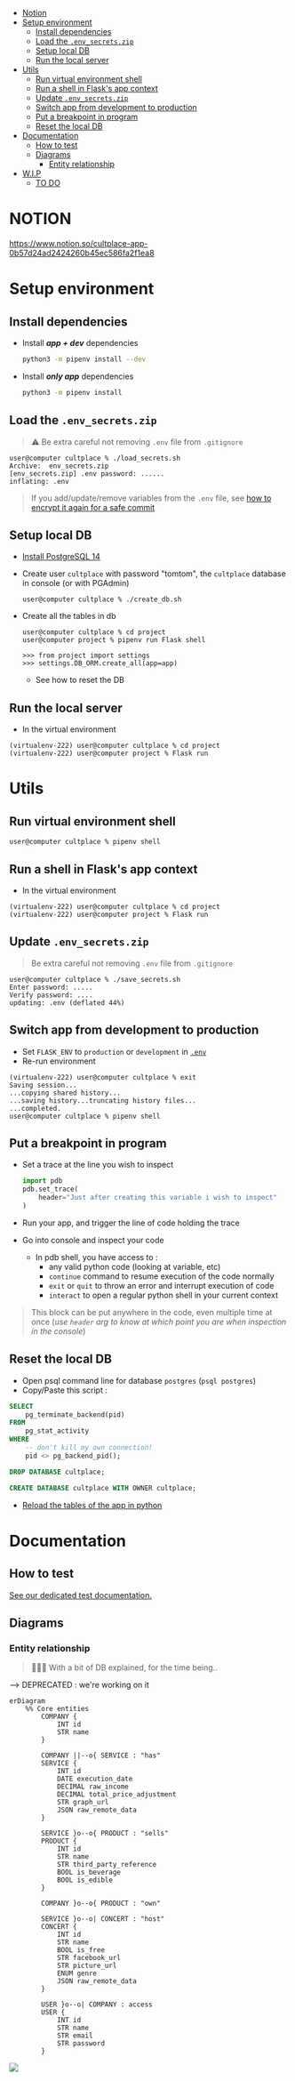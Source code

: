 - [Notion](#notion)
- [Setup environment](#setup-environment)
  - [Install dependencies](#install-dependencies)
  - [Load the `.env_secrets.zip`](#load-the-env_secretszip)
  - [Setup local DB](#setup-local-db)
  - [Run the local server](#run-the-local-server)
- [Utils](#utils)
  - [Run virtual environment shell](#run-virtual-environment-shell)
  - [Run a shell in Flask's app context](#run-a-shell-in-flasks-app-context)
  - [Update `.env_secrets.zip`](#update-env_secretszip)
  - [Switch app from development to production](#switch-app-from-development-to-production)
  - [Put a breakpoint in program](#put-a-breakpoint-in-program)
  - [Reset the local DB](#reset-the-local-db)
- [Documentation](#documentation)
  - [How to test](#how-to-test)
  - [Diagrams](#diagrams)
    - [Entity relationship](#entity-relationship)
- [W.I.P](#wip)
  - [TO DO](#to-do)

# NOTION

https://www.notion.so/cultplace-app-0b57d24ad2424260b45ec586fa2f1ea8

# Setup environment

## Install dependencies

- Install **_app + dev_** dependencies

  ```bash
  python3 -m pipenv install --dev
  ```

- Install **_only app_** dependencies

  ```bash
  python3 -m pipenv install
  ```

## Load the `.env_secrets.zip`

> ⚠️ Be extra careful not removing `.env` file from `.gitignore`

```console
user@computer cultplace % ./load_secrets.sh
Archive:  env_secrets.zip
[env_secrets.zip] .env password: ......
inflating: .env
```

> If you add/update/remove variables from the `.env` file, see
> [how to encrypt it again for a safe commit](#update-env_secretszip)

## Setup local DB

- [Install PostgreSQL 14](https://launchschool.medium.com/how-to-install-postgresql-for-mac-os-x-61623df41f59)
- Create user `cultplace` with password "tomtom", the `cultplace` database in console (or with PGAdmin)

  ```console
  user@computer cultplace % ./create_db.sh
  ```

- Create all the tables in db

  ```console
  user@computer cultplace % cd project
  user@computer project % pipenv run Flask shell

  >>> from project import settings
  >>> settings.DB_ORM.create_all(app=app)
  ```

  - See how to reset the DB

## Run the local server

- In the virtual environment

```console
(virtualenv-222) user@computer cultplace % cd project
(virtualenv-222) user@computer project % Flask run
```

# Utils

## Run virtual environment shell

```console
user@computer cultplace % pipenv shell
```

## Run a shell in Flask's app context

- In the virtual environment

```console
(virtualenv-222) user@computer cultplace % cd project
(virtualenv-222) user@computer project % Flask run
```

## Update `.env_secrets.zip`

> Be extra careful not removing `.env` file from `.gitignore`

```console
user@computer cultplace % ./save_secrets.sh
Enter password: .....
Verify password: ....
updating: .env (deflated 44%)
```

## Switch app from development to production

- Set `FLASK_ENV` to `production` or `development` in [`.env`](.env)
- Re-run environment

```console
(virtualenv-222) user@computer cultplace % exit
Saving session...
...copying shared history...
...saving history...truncating history files...
...completed.
user@computer cultplace % pipenv shell
```

## Put a breakpoint in program

- Set a trace at the line you wish to inspect

  ```python
  import pdb
  pdb.set_trace(
      header="Just after creating this variable i wish to inspect"
  )
  ```

- Run your app, and trigger the line of code holding the trace
- Go into console and inspect your code
  - In pdb shell, you have access to :
    - any valid python code (looking at variable, etc)
    - `continue` command to resume execution of the code normally
    - `exit` or `quit` to throw an error and interrupt execution of code
    - `interact` to open a regular python shell in your current context

> This block can be put anywhere in the code, even multiple time at once
> (_use `header` arg to know at which point you are when inspection in the console_)

## Reset the local DB

- Open psql command line for database `postgres` (`psql postgres`)
- Copy/Paste this script :

```sql
SELECT
    pg_terminate_backend(pid)
FROM
    pg_stat_activity
WHERE
    -- don't kill my own connection!
    pid <> pg_backend_pid();

DROP DATABASE cultplace;

CREATE DATABASE cultplace WITH OWNER cultplace;
```

- [Reload the tables of the app in python](#setup-local-db)

# Documentation

## How to test

[See our dedicated test documentation.](./tests/test_basics.md)

## Diagrams

### Entity relationship

> 🤷🏽‍♂️ With a bit of DB explained, for the time being..

--> DEPRECATED : we're working on it

```mermaid
erDiagram
    %% Core entities
        COMPANY {
            INT id
            STR name
        }

        COMPANY ||--o{ SERVICE : "has"
        SERVICE {
            INT id
            DATE execution_date
            DECIMAL raw_income
            DECIMAL total_price_adjustment
            STR graph_url
            JSON raw_remote_data
        }

        SERVICE }o--o{ PRODUCT : "sells"
        PRODUCT {
            INT id
            STR name
            STR third_party_reference
            BOOL is_beverage
            BOOL is_edible
        }

        COMPANY }o--o{ PRODUCT : "own"

        SERVICE }o--o| CONCERT : "host"
        CONCERT {
            INT id
            STR name
            BOOL is_free
            STR facebook_url
            STR picture_url
            ENUM genre
            JSON raw_remote_data
        }

        USER }o--o| COMPANY : access
        USER {
            INT id
            STR name
            STR email
            STR password
        }
```

[![](https://enshrined-catamaran-f8d.notion.site/image/https%3A%2F%2Fs3-us-west-2.amazonaws.com%2Fsecure.notion-static.com%2Feb6b08b1-57cb-4dc1-80f5-27a9ae4b7397%2Fcultplace_er.drawio.svg?table=block&id=61430831-0be0-46be-ae0c-33863d9d5b0c&spaceId=3b164efe-08e6-493f-8e67-7b96390085ea&userId=&cache=v2)](https://enshrined-catamaran-f8d.notion.site/image/https%3A%2F%2Fs3-us-west-2.amazonaws.com%2Fsecure.notion-static.com%2Feb6b08b1-57cb-4dc1-80f5-27a9ae4b7397%2Fcultplace_er.drawio.svg?table=block&id=61430831-0be0-46be-ae0c-33863d9d5b0c&spaceId=3b164efe-08e6-493f-8e67-7b96390085ea&userId=&cache=v2)
